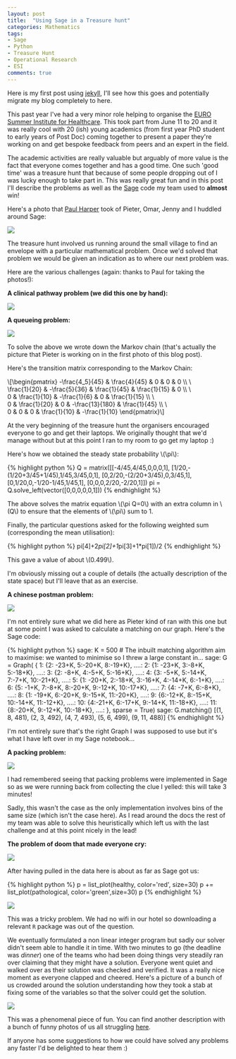 ```yaml
---
layout: post
title:  "Using Sage in a Treasure hunt"
categories: Mathematics
tags:
- Sage
- Python
- Treasure Hunt
- Operational Research
- ESI
comments: true
---
```


Here is my first post using [jekyll](http://jekyllrb.com/), I'll see how this goes and potentially migrate my blog completely to here.

This past year I've had a very minor role helping to organise the [EURO Summer Institute for Healthcare](http://orahs.di.unito.it/eswi.html).
This took part from June 11 to 20 and it was really cool with 20 (ish) young academics (from first year PhD student to early years of Post Doc) coming together to present a paper they're working on and get bespoke feedback from peers and an expert in the field.

The academic activities are really valuable but arguably of more value is the fact that everyone comes together and has a good time.
One such 'good time' was a treasure hunt that because of some people dropping out of I was lucky enough to take part in.
This was really great fun and in this post I'll describe the problems as well as the [Sage](http://sagemath.org/) code my team used to __almost__ win!

Here's a photo that [Paul Harper](https://plus.google.com/+PaulHarper/posts) took of Pieter, Omar, Jenny and I huddled around Sage:

![]({{site.baseurl}}/assets/images/huddled_around_sage.jpg)

The treasure hunt involved us running around the small village to find an envelope with a particular mathematical problem.
Once we'd solved that problem we would be given an indication as to where our next problem was.

Here are the various challenges (again: thanks to Paul for taking the photos!):

**A clinical pathway problem (we did this one by hand):**

![]({{site.baseurl}}/assets/images/ESI_challenge_1.png)

**A queueing problem:**

![]({{site.baseurl}}/assets/images/ESI_challenge_2.png)

To solve the above we wrote down the Markov chain (that's actually the picture that Pieter is working on in the first photo of this blog post).

Here's the transition matrix corresponding to the Markov Chain:

\\[\begin{pmatrix}
-\frac{4_5}{45} & \frac{4}{45} & 0 & 0 & 0 \\\ \\\
\frac{1}{20} & -\frac{5}{36} & \frac{1}{45} & \frac{1}{15} & 0 \\\ \\\
0 & \frac{1}{10} & -\frac{1}{6} & 0 & \frac{1}{15} \\\ \\\
0 & \frac{1}{20} & 0 & -\frac{13}{180} & \frac{1}{45} \\\ \\\
0 & 0 & 0 & \frac{1}{10} & -\frac{1}{10}
\end{pmatrix}\\]

At the very beginning of the treasure hunt the organisers encouraged everyone to go and get their laptops.
We originally thought that we'd manage without but at this point I ran to my room to go get my laptop :)

Here's how we obtained the steady state probability \\(\pi\\):

{% highlight python %}
Q = matrix([[-4/45,4/45,0,0,0,1],
            [1/20,-(1/20+3/45+1/45),1/45,3/45,0,1],
            [0,2/20,-(2/20+3/45),0,3/45,1],
            [0,1/20,0,-1/20-1/45,1/45,1],
            [0,0,0,2/20,-2/20,1]])
pi = Q.solve_left(vector([0,0,0,0,0,1]))
{% endhighlight %}

The above solves the matrix equation \\(\pi Q=0\\) with an extra column in \\(Q\\) to ensure that the elements of \\(\pi\\) sum to 1.

Finally, the particular questions asked for the following weighted sum (corresponding the mean utilisation):

{% highlight python %}
pi[4]+2*pi[2]+1*pi[3]+1*pi[1])/2
{% endhighlight %}

This gave a value of about \\(0.499\\).

I'm obviously missing out a couple of details (the actually description of the state space) but I'll leave that as an exercise.

**A chinese postman problem:**

![]({{site.baseurl}}/assets/images/ESI_challenge_3.png)

I'm not entirely sure what we did here as Pieter kind of ran with this one but at some point I was asked to calculate a matching on our graph. Here's the Sage code:

{% highlight python %}
sage: K = 500  # The inbuilt matching algorithm aim to maximise: we wanted to minimise so I threw a large constant in...
sage: G = Graph( { 1: {2: -23+K, 5:-20+K, 8:-19+K},
....:              2: {1: -23+K, 3:-8+K, 5:-18+K},
....:              3: {2: -8+K, 4:-5+K, 5:-16+K},
....:              4: {3: -5+K, 5:-14+K, 7:-7+K, 10:-21+K},
....:              5: {1: -20+K, 2:-18+K, 3:-16+K, 4:-14+K, 6:-1+K},
....:              6: {5: -1+K, 7:-8+K, 8:-20+K, 9:-12+K, 10:-17+K},
....:              7: {4: -7+K, 6:-8+K},
....:              8: {1: -19+K, 6:-20+K, 9:-15+K, 11:-20+K},
....:              9: {6:-12+K, 8:-15+K, 10:-14+K, 11:-12+K},
....:              10: {4:-21+K, 6:-17+K, 9:-14+K, 11:-18+K},
....:              11: {8:-20+K, 9:-12+K, 10:-18+K},
....:               }, sparse = True)
sage: G.matching()
[(1, 8, 481), (2, 3, 492), (4, 7, 493), (5, 6, 499), (9, 11, 488)]
{% endhighlight %}

I'm not entirely sure that's the right Graph I was supposed to use but it's what I have left over in my Sage notebook...

**A packing problem:**

![]({{site.baseurl}}/assets/images/ESI_challenge_4.png)

I had remembered seeing that packing problems were implemented in Sage so as we were running back from collecting the clue I yelled: this will take 3 minutes!

Sadly, this wasn't the case as the only implementation involves bins of the same size (which isn't the case here).
As I read around the docs the rest of my team was able to solve this heuristically which left us with the last challenge and at this point nicely in the lead!

**The problem of doom that made everyone cry:**

![]({{site.baseurl}}/assets/images/ESI_challenge_5.png)

After having pulled in the data here is about as far as Sage got us:

{% highlight python %}
p = list_plot(healthy, color='red', size=30)
p += list_plot(pathological, color='green',size=30)
p
{% endhighlight %}

![]({{site.baseurl}}/assets/images/ESI_challenge_scatter_plot.png)

This was a tricky problem.
We had no wifi in our hotel so downloading a relevant `R` package was out of the question.

We eventually formulated a non linear integer program but sadly our solver didn't seem able to handle it in time.
With two minutes to go (the deadline was *dinner*) one of the teams who had been doing things very steadily ran over claiming that they might have a solution.
Everyone went quiet and walked over as their solution was checked and verified.
It was a really nice moment as everyone clapped and cheered.
Here's a picture of a bunch of us crowded around the solution understanding how they took a stab at fixing some of the variables so that the solver could get the solution.

![]({{site.baseurl}}/assets/images/ESI_the_end.jpg)

This was a phenomenal piece of fun.
You can find another description with a bunch of funny photos of us all struggling [here](http://orahs.di.unito.it/eswi/TH_report.pdf).

If anyone has some suggestions to how we could have solved any problems any faster I'd be delighted to hear them :)
